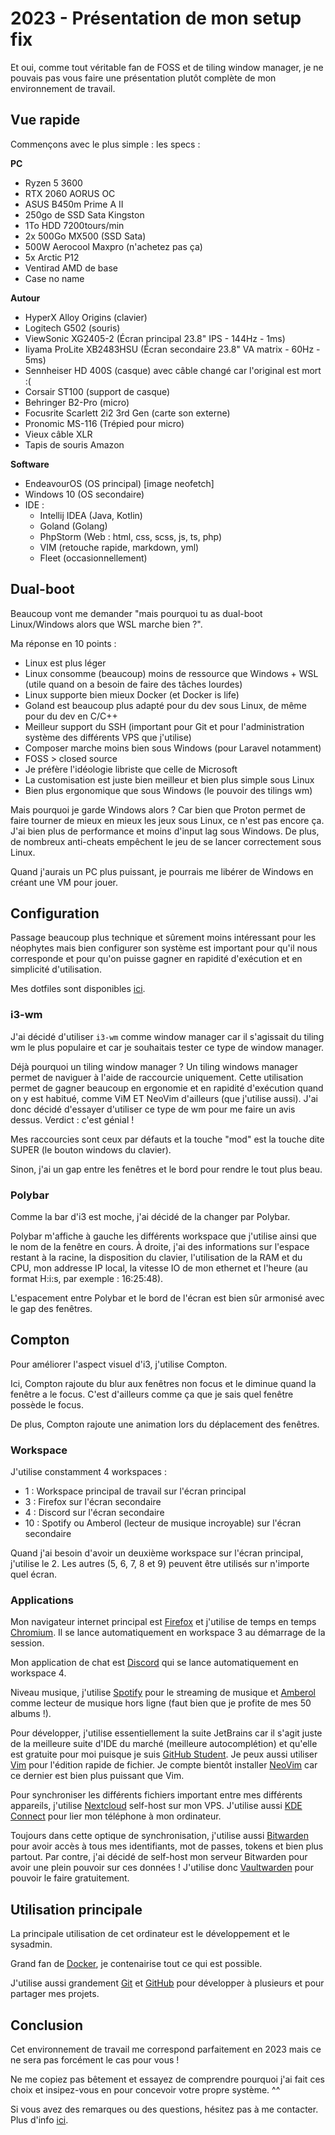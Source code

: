 # 2023 - Présentation de mon setup fix

Et oui, comme tout véritable fan de FOSS et de tiling window manager, je ne pouvais pas vous faire une présentation plutôt complète de mon environnement de travail.

## Vue rapide

Commençons avec le plus simple : les specs :

**PC**

- Ryzen 5 3600
- RTX 2060 AORUS OC
- ASUS B450m Prime A II
- 250go de SSD Sata Kingston
- 1To HDD 7200tours/min
- 2x 500Go MX500 (SSD Sata)
- 500W Aerocool Maxpro (n'achetez pas ça) 
- 5x Arctic P12
- Ventirad AMD de base
- Case no name

**Autour**

- HyperX Alloy Origins (clavier)
- Logitech G502 (souris)
- ViewSonic XG2405-2 (Écran principal 23.8" IPS - 144Hz - 1ms)
- Iiyama ProLite XB2483HSU (Écran secondaire 23.8" VA matrix - 60Hz - 5ms)
- Sennheiser HD 400S (casque) avec câble changé car l'original est mort :(
- Corsair ST100 (support de casque)
- Behringer B2-Pro (micro)
- Focusrite Scarlett 2i2 3rd Gen (carte son externe)
- Pronomic MS-116 (Trépied pour micro)
- Vieux câble XLR
- Tapis de souris Amazon

**Software**

- EndeavourOS (OS principal)
[image neofetch]
- Windows 10 (OS secondaire)
- IDE :
    * Intellij IDEA (Java, Kotlin)
    * Goland (Golang)
    * PhpStorm (Web : html, css, scss, js, ts, php)
    * VIM (retouche rapide, markdown, yml)
    * Fleet (occasionnellement)

## Dual-boot

Beaucoup vont me demander "mais pourquoi tu as dual-boot Linux/Windows alors que WSL marche bien ?".

Ma réponse en 10 points :
- Linux est plus léger
- Linux consomme (beaucoup) moins de ressource que Windows + WSL (utile quand on a besoin de faire des tâches lourdes)
- Linux supporte bien mieux Docker (et Docker is life)
- Goland est beaucoup plus adapté pour du dev sous Linux, de même pour du dev en C/C++
- Meilleur support du SSH (important pour Git et pour l'administration système des différents VPS que j'utilise)
- Composer marche moins bien sous Windows (pour Laravel notamment)
- FOSS > closed source
- Je préfère l'idéologie libriste que celle de Microsoft
- La customisation est juste bien meilleur et bien plus simple sous Linux
- Bien plus ergonomique que sous Windows (le pouvoir des tilings wm)

Mais pourquoi je garde Windows alors ? Car bien que Proton permet de faire tourner de mieux en mieux les jeux sous Linux, ce n'est pas encore ça. J'ai bien plus de performance et moins d'input lag sous Windows. De plus, de nombreux anti-cheats empêchent le jeu de se lancer correctement sous Linux.

Quand j'aurais un PC plus puissant, je pourrais me libérer de Windows en créant une VM pour jouer.

## Configuration

Passage beaucoup plus technique et sûrement moins intéressant pour les néophytes mais bien configurer son système est important pour qu'il nous corresponde et pour qu'on puisse gagner en rapidité d'exécution et en simplicité d'utilisation.

Mes dotfiles sont disponibles [ici](https://github.com/anhgelus/dotfiles).

### i3-wm

J'ai décidé d'utiliser `i3-wm` comme window manager car il s'agissait du tiling wm le plus populaire et car je souhaitais tester ce type de window manager.

Déjà pourquoi un tiling window manager ? Un tiling windows manager permet de naviguer à l'aide de raccourcie uniquement. Cette utilisation permet de gagner beaucoup en ergonomie et en rapidité d'exécution quand on y est habitué, comme ViM ET NeoVim d'ailleurs (que j'utilise aussi). J'ai donc décidé d'essayer d'utiliser ce type de wm pour me faire un avis dessus. Verdict : c'est génial !

Mes raccourcies sont ceux par défauts et la touche "mod" est la touche dite SUPER (le bouton windows du clavier).

Sinon, j'ai un gap entre les fenêtres et le bord pour rendre le tout plus beau.

### Polybar

Comme la bar d'i3 est moche, j'ai décidé de la changer par Polybar.

Polybar m'affiche à gauche les différents workspace que j'utilise ainsi que le nom de la fenêtre en cours. À droite, j'ai des informations sur l'espace restant à la racine, la disposition du clavier, l'utilisation de la RAM et du CPU, mon addresse IP local, la vitesse IO de mon ethernet et l'heure (au format H:i:s, par exemple : 16:25:48).

L'espacement entre Polybar et le bord de l'écran est bien sûr armonisé avec le gap des fenêtres.

## Compton

Pour améliorer l'aspect visuel d'i3, j'utilise Compton.

Ici, Compton rajoute du blur aux fenêtres non focus et le diminue quand la fenêtre a le focus. C'est d'ailleurs comme ça que je sais quel fenêtre possède le focus.

De plus, Compton rajoute une animation lors du déplacement des fenêtres.

### Workspace

J'utilise constamment 4 workspaces : 
- 1 : Workspace principal de travail sur l'écran principal
- 3 : Firefox sur l'écran secondaire
- 4 : Discord sur l'écran secondaire
- 10 : Spotify ou Amberol (lecteur de musique incroyable) sur l'écran secondaire

Quand j'ai besoin d'avoir un deuxième workspace sur l'écran principal, j'utilise le 2. Les autres (5, 6, 7, 8 et 9) peuvent être utilisés sur n'importe quel écran.

### Applications

Mon navigateur internet principal est [Firefox](https://www.mozilla.org/fr/firefox/new/) et j'utilise de temps en temps [Chromium](https://www.chromium.org/getting-involved/download-chromium/). Il se lance automatiquement en workspace 3 au démarrage de la session.

Mon application de chat est [Discord](https://www.discord.com/) qui se lance automatiquement en workspace 4.

Niveau musique, j'utilise [Spotify](https://www.spotify.com/) pour le streaming de musique et [Amberol](https://apps.gnome.org/fr/app/io.bassi.Amberol/) comme lecteur de musique hors ligne (faut bien que je profite de mes 50 albums !).

Pour développer, j'utilise essentiellement la suite JetBrains car il s'agit juste de la meilleure suite d'IDE du marché (meilleure autocomplétion) et qu'elle est gratuite pour moi puisque je suis [GitHub Student](https://education.github.com/students). Je peux aussi utiliser [Vim](https://www.vim.org/) pour l'édition rapide de fichier. Je compte bientôt installer [NeoVim](https://neovim.io/) car ce dernier est bien plus puissant que Vim.

Pour synchroniser les différents fichiers important entre mes différents appareils, j'utilise [Nextcloud](https://nextcloud.com/) self-host sur mon VPS. J'utilise aussi [KDE Connect](https://kdeconnect.kde.org/) pour lier mon téléphone à mon ordinateur.

Toujours dans cette optique de synchronisation, j'utilise aussi [Bitwarden](https://bitwarden.com/) pour avoir accès à tous mes identifiants, mot de passes, tokens et bien plus partout. Par contre, j'ai décidé de self-host mon serveur Bitwarden pour avoir une plein pouvoir sur ces données ! J'utilise donc [Vaultwarden](https://github.com/dani-garcia/vaultwarden) pour pouvoir le faire gratuitement.

## Utilisation principale

La principale utilisation de cet ordinateur est le développement et le sysadmin.

Grand fan de [Docker](https://www.docker.com/), je contenairise tout ce qui est possible.

J'utilise aussi grandement [Git](https://git-scm.com/) et [GitHub](https://github.com/) pour développer à plusieurs et pour partager mes projets.

## Conclusion

Cet environnement de travail me correspond parfaitement en 2023 mais ce ne sera pas forcément le cas pour vous !

Ne me copiez pas bêtement et essayez de comprendre pourquoi j'ai fait ces choix et insipez-vous en pour concevoir votre propre système.  ^^

Si vous avez des remarques ou des questions, hésitez pas à me contacter. Plus d'info [ici](https://blog.anhgelus.world/contact/).

